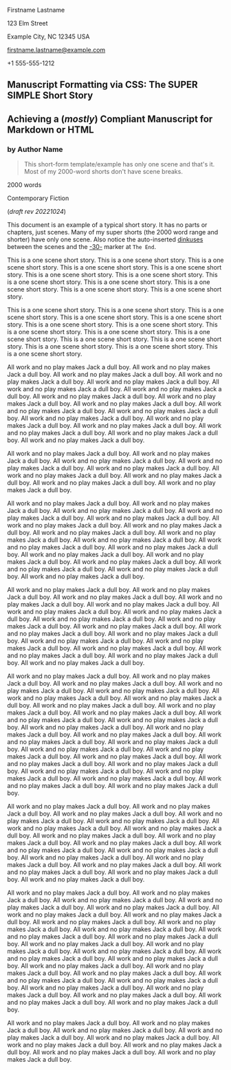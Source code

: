 <!--
Convert this to PDF (reference README.md on how to do that).

This example:
- only ONE scene - very typical for very short narratives

(c) Copyright 2022 Todd Warner
This work is licensed under Attribution 4.0 International. To view a copy
of this license, visit http://creativecommons.org/licenses/by/4.0/
-->

<style>
    /*
    @import "https://toddwarner.io/pub/css/manuscript/manuscript.css";
    */
    @import "../manuscript.css";

    /* Examples of overloading some CSS variables. Uncomment the font-weight
       variable to flip the title to bold. Uncomment the other to make a fancy
       -30- end marker (not a typical decision for a manuscript, of course). */
    :root {
        /*
        --m-font-weight-title: bold;
        --m-30-: "🙞 ❦ 🙜";
        */
    }
</style>

<div id="vpage">
<article id="manuscript">

<div id="m-contact">

Firstname Lastname

123 Elm Street

Example City, NC 12345 USA

firstname.lastname@example.com

+1 555-555-1212

</div>

<div class="m-header">

# Manuscript Formatting via CSS: The SUPER SIMPLE Short Story

## Achieving a (_mostly_) Compliant Manuscript for Markdown or HTML

### by Author Name

> This short-form template/example has only one scene and that's it. Most of my
> 2000-word shorts don't have scene breaks.

<div class="m-facts">

2000 words

Contemporary Fiction

(_draft rev 20221024_)

</div></div>

<section class="m-scene">

This document is an example of a typical short story. It has no parts or
chapters, just scenes. Many of my super shorts (the 2000 word range and shorter)
have only one scene. Also notice the auto-inserted
[dinkuses](https://en.wikipedia.org/wiki/Dinkus) between the scenes and the
[-30-](https://en.wikipedia.org/wiki/-30-) marker at `The End`.

This is a one scene short story. This is a one scene short story. This is a one
scene short story. This is a one scene short story. This is a one scene short
story. This is a one scene short story. This is a one scene short story. This is
a one scene short story. This is a one scene short story. This is a one scene
short story. This is a one scene short story. This is a one scene short story.

This is a one scene short story. This is a one scene short story. This is a one
scene short story. This is a one scene short story. This is a one scene short
story. This is a one scene short story. This is a one scene short story. This is
a one scene short story. This is a one scene short story. This is a one scene
short story. This is a one scene short story. This is a one scene short story.
This is a one scene short story. This is a one scene short story. This is a one
scene short story.

All work and no play makes Jack a dull boy. All work and no play makes Jack a
dull boy. All work and no play makes Jack a dull boy. All work and no play makes
Jack a dull boy. All work and no play makes Jack a dull boy. All work and no
play makes Jack a dull boy. All work and no play makes Jack a dull boy. All work
and no play makes Jack a dull boy. All work and no play makes Jack a dull boy.
All work and no play makes Jack a dull boy. All work and no play makes Jack a
dull boy. All work and no play makes Jack a dull boy. All work and no play makes
Jack a dull boy. All work and no play makes Jack a dull boy. All work and no
play makes Jack a dull boy. All work and no play makes Jack a dull boy. All work
and no play makes Jack a dull boy. All work and no play makes Jack a dull boy.

All work and no play makes Jack a dull boy. All work and no play makes Jack a
dull boy. All work and no play makes Jack a dull boy. All work and no play makes
Jack a dull boy. All work and no play makes Jack a dull boy. All work and no
play makes Jack a dull boy. All work and no play makes Jack a dull boy. All work
and no play makes Jack a dull boy. All work and no play makes Jack a dull boy.

All work and no play makes Jack a dull boy. All work and no play makes Jack a
dull boy. All work and no play makes Jack a dull boy. All work and no play makes
Jack a dull boy. All work and no play makes Jack a dull boy. All work and no
play makes Jack a dull boy. All work and no play makes Jack a dull boy. All work
and no play makes Jack a dull boy. All work and no play makes Jack a dull boy.
All work and no play makes Jack a dull boy. All work and no play makes Jack a
dull boy. All work and no play makes Jack a dull boy. All work and no play makes
Jack a dull boy. All work and no play makes Jack a dull boy. All work and no
play makes Jack a dull boy. All work and no play makes Jack a dull boy. All work
and no play makes Jack a dull boy. All work and no play makes Jack a dull boy.

All work and no play makes Jack a dull boy. All work and no play makes Jack a
dull boy. All work and no play makes Jack a dull boy. All work and no play makes
Jack a dull boy. All work and no play makes Jack a dull boy. All work and no
play makes Jack a dull boy. All work and no play makes Jack a dull boy. All work
and no play makes Jack a dull boy. All work and no play makes Jack a dull boy.
All work and no play makes Jack a dull boy. All work and no play makes Jack a
dull boy. All work and no play makes Jack a dull boy. All work and no play makes
Jack a dull boy. All work and no play makes Jack a dull boy. All work and no
play makes Jack a dull boy. All work and no play makes Jack a dull boy. All work
and no play makes Jack a dull boy. All work and no play makes Jack a dull boy.

All work and no play makes Jack a dull boy. All work and no play makes Jack a
dull boy. All work and no play makes Jack a dull boy. All work and no play makes
Jack a dull boy. All work and no play makes Jack a dull boy. All work and no
play makes Jack a dull boy. All work and no play makes Jack a dull boy. All work
and no play makes Jack a dull boy. All work and no play makes Jack a dull boy.
All work and no play makes Jack a dull boy. All work and no play makes Jack a
dull boy. All work and no play makes Jack a dull boy. All work and no play makes
Jack a dull boy. All work and no play makes Jack a dull boy. All work and no
play makes Jack a dull boy. All work and no play makes Jack a dull boy. All work
and no play makes Jack a dull boy. All work and no play makes Jack a dull boy.
All work and no play makes Jack a dull boy. All work and no play makes Jack a
dull boy. All work and no play makes Jack a dull boy. All work and no play makes
Jack a dull boy. All work and no play makes Jack a dull boy. All work and no
play makes Jack a dull boy. All work and no play makes Jack a dull boy. All work
and no play makes Jack a dull boy. All work and no play makes Jack a dull boy.

All work and no play makes Jack a dull boy. All work and no play makes Jack a
dull boy. All work and no play makes Jack a dull boy. All work and no play makes
Jack a dull boy. All work and no play makes Jack a dull boy. All work and no
play makes Jack a dull boy. All work and no play makes Jack a dull boy. All work
and no play makes Jack a dull boy. All work and no play makes Jack a dull boy.
All work and no play makes Jack a dull boy. All work and no play makes Jack a
dull boy. All work and no play makes Jack a dull boy. All work and no play makes
Jack a dull boy. All work and no play makes Jack a dull boy. All work and no
play makes Jack a dull boy. All work and no play makes Jack a dull boy. All work
and no play makes Jack a dull boy. All work and no play makes Jack a dull boy.

All work and no play makes Jack a dull boy. All work and no play makes Jack a
dull boy. All work and no play makes Jack a dull boy. All work and no play makes
Jack a dull boy. All work and no play makes Jack a dull boy. All work and no
play makes Jack a dull boy. All work and no play makes Jack a dull boy. All work
and no play makes Jack a dull boy. All work and no play makes Jack a dull boy.
All work and no play makes Jack a dull boy. All work and no play makes Jack a
dull boy. All work and no play makes Jack a dull boy. All work and no play makes
Jack a dull boy. All work and no play makes Jack a dull boy. All work and no
play makes Jack a dull boy. All work and no play makes Jack a dull boy. All work
and no play makes Jack a dull boy. All work and no play makes Jack a dull boy.
All work and no play makes Jack a dull boy. All work and no play makes Jack a
dull boy. All work and no play makes Jack a dull boy. All work and no play makes
Jack a dull boy. All work and no play makes Jack a dull boy. All work and no
play makes Jack a dull boy. All work and no play makes Jack a dull boy. All work
and no play makes Jack a dull boy. All work and no play makes Jack a dull boy.

All work and no play makes Jack a dull boy. All work and no play makes Jack a
dull boy. All work and no play makes Jack a dull boy. All work and no play makes
Jack a dull boy. All work and no play makes Jack a dull boy. All work and no
play makes Jack a dull boy. All work and no play makes Jack a dull boy. All work
and no play makes Jack a dull boy. All work and no play makes Jack a dull boy.

</section> <!--end scene -->

</article>
</div>
